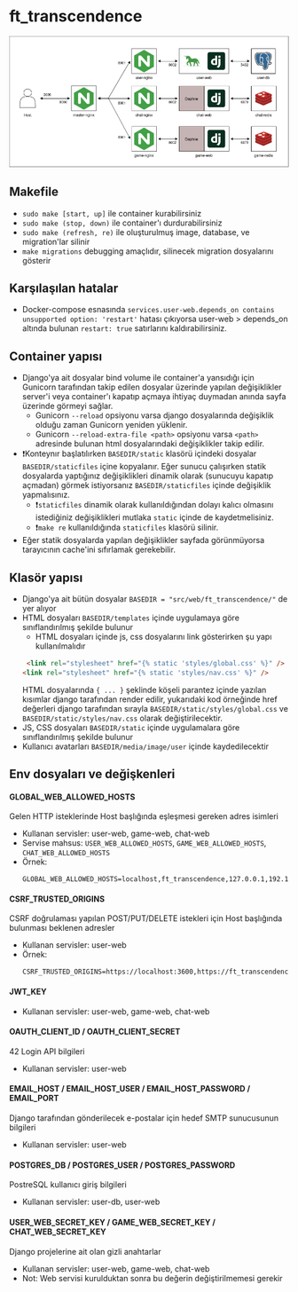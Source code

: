 # ft_transcendence
![Docker-compose schema](/assets/images/ft_transcendence_schema.png "ft_transcendence schema")

## Makefile
- `sudo make [start, up]` ile container kurabilirsiniz
- `sudo make (stop, down)` ile container'ı durdurabilirsiniz
- `sudo make (refresh, re)` ile oluşturulmuş image, database, ve migration'lar silinir
- `make migrations` debugging amaçlıdır,  silinecek migration dosyalarını gösterir

## Karşılaşılan hatalar
- Docker-compose esnasında `services.user-web.depends_on contains unsupported option: 'restart'` hatası çıkıyorsa user-web > depends_on altında bulunan `restart: true` satırlarını kaldırabilirsiniz.

## Container yapısı
- Django'ya ait dosyalar bind volume ile container'a yansıdığı için Gunicorn tarafından takip edilen dosyalar üzerinde yapılan değişiklikler server'i veya container'ı kapatıp açmaya ihtiyaç duymadan anında sayfa üzerinde görmeyi sağlar.
  - Gunicorn `--reload` opsiyonu varsa django dosyalarında değişiklik olduğu zaman Gunicorn yeniden yüklenir.
  - Gunicorn `--reload-extra-file <path>` opsiyonu varsa `<path>` adresinde bulunan html dosyalarındaki değişiklikler takip edilir.
- ❗Konteynır başlatılırken `BASEDIR/static` klasörü içindeki dosyalar `BASEDIR/staticfiles` içine kopyalanır. Eğer sunucu çalışırken statik dosyalarda yaptığınız değişiklikleri dinamik olarak (sunucuyu kapatıp açmadan) görmek istiyorsanız `BASEDIR/staticfiles` içinde değişiklik yapmalısınız.
  - ❗`staticfiles` dinamik olarak kullanıldığından dolayı kalıcı olmasını istediğiniz değişiklikleri mutlaka `static` içinde de kaydetmelisiniz.
  - ❗`make re` kullanıldığında `staticfiles` klasörü silinir.
- Eğer statik dosyalarda yapılan değişiklikler sayfada görünmüyorsa tarayıcının cache'ini sıfırlamak gerekebilir.

## Klasör yapısı
- Django'ya ait bütün dosyalar `BASEDIR = "src/web/ft_transcendence/"` de yer alıyor
- HTML dosyaları `BASEDIR/templates` içinde uygulamaya göre sınıflandırılmış şekilde bulunur
	- HTML dosyaları içinde js, css dosyalarını link gösterirken şu yapı kullanılmalıdır
	```html
	 <link rel="stylesheet" href="{% static 'styles/global.css' %}" />
    <link rel="stylesheet" href="{% static 'styles/nav.css' %}" />
	```
	HTML dosyalarında `{ ... }`  şeklinde köşeli parantez içinde yazılan kısımlar django tarafından render edilir, yukarıdaki kod örneğinde href değerleri django tarafından sırayla
	`BASEDIR/static/styles/global.css` ve
	`BASEDIR/static/styles/nav.css`
	olarak değiştirilecektir.
- JS, CSS dosyaları `BASEDIR/static` içinde uygulamalara göre sınıflandırılmış şekilde bulunur
- Kullanıcı avatarları `BASEDIR/media/image/user` içinde kaydedilecektir

## Env dosyaları ve değişkenleri

#### GLOBAL_WEB_ALLOWED_HOSTS
Gelen HTTP isteklerinde Host başlığında eşleşmesi gereken adres isimleri
- Kullanan servisler: user-web, game-web, chat-web
- Servise mahsus: `USER_WEB_ALLOWED_HOSTS`, `GAME_WEB_ALLOWED_HOSTS`, `CHAT_WEB_ALLOWED_HOSTS`
- Örnek:
  ```shell
  GLOBAL_WEB_ALLOWED_HOSTS=localhost,ft_transcendence,127.0.0.1,192.168.1.6
  ```

#### CSRF_TRUSTED_ORIGINS
CSRF doğrulaması yapılan POST/PUT/DELETE istekleri için Host başlığında bulunması beklenen adresler
- Kullanan servisler: user-web
- Örnek:
  ```shell
  CSRF_TRUSTED_ORIGINS=https://localhost:3600,https://ft_transcendence:443
  ```

#### JWT_KEY
- Kullanan servisler: user-web, game-web, chat-web

#### OAUTH_CLIENT_ID / OAUTH_CLIENT_SECRET
42 Login API bilgileri
- Kullanan servisler: user-web

#### EMAIL_HOST / EMAIL_HOST_USER / EMAIL_HOST_PASSWORD / EMAIL_PORT
Django tarafından gönderilecek e-postalar için hedef SMTP sunucusunun bilgileri
- Kullanan servisler: user-web

#### POSTGRES_DB / POSTGRES_USER / POSTGRES_PASSWORD
PostreSQL kullanıcı giriş bilgileri
- Kullanan servisler: user-db, user-web

#### USER_WEB_SECRET_KEY / GAME_WEB_SECRET_KEY / CHAT_WEB_SECRET_KEY
Django projelerine ait olan gizli anahtarlar
- Kullanan servisler: user-web, game-web, chat-web
- Not: Web servisi kurulduktan sonra bu değerin değiştirilmemesi gerekir
